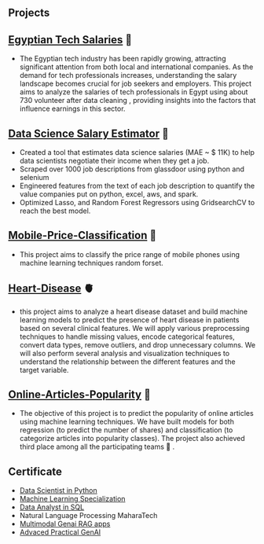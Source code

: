 ## Projects

## [Egyptian Tech Salaries](https://github.com/Mohamed28112003/Egyptian_Tech_Salary_2024) 💸
- The Egyptian tech industry has been rapidly growing, attracting significant attention from both local and international companies. As the demand for tech professionals increases, understanding the salary landscape becomes crucial for job seekers and employers. This project aims to analyze the salaries of tech professionals in Egypt using about 730 volunteer after data cleaning , providing insights into the factors that influence earnings in this sector.
## [Data Science Salary Estimator](https://github.com/Mohamed28112003/Ds_Salary_Project) 💸
- Created a tool that estimates data science salaries (MAE ~ $ 11K) to help data scientists negotiate their income when they get a job.
- Scraped over 1000 job descriptions from glassdoor using python and selenium
- Engineered features from the text of each job description to quantify the value companies put on python, excel, aws, and spark.
- Optimized Lasso, and Random Forest Regressors using GridsearchCV to reach the best model.
## [Mobile-Price-Classification](https://github.com/Mohamed28112003/Mobile-Price-Classification/tree/main) 📵
- This project aims to classify the price range of mobile phones using machine learning techniques random forset.
## [Heart-Disease](https://github.com/Mohamed28112003/Heart-Disease/tree/main) 🫀
- this project aims to analyze a heart disease dataset and build machine learning models to predict the presence of heart disease in patients based on several clinical features. We will apply various preprocessing   techniques to handle missing values, encode categorical features, convert data types, remove outliers, and drop unnecessary columns. We will also perform several analysis and visualization techniques to understand the relationship between the different features and the target variable.
## [Online-Articles-Popularity](https://github.com/Mohamed28112003/Online-Articles-Popularity/tree/master) :page_with_curl:
- The objective of this project is to predict the popularity of online articles using machine learning techniques. We have built models for both regression (to predict the number of shares) and classification (to categorize articles into popularity classes). The project also achieved third place among all the participating teams :3rd_place_medal: .
  
## Certificate
- [Data Scientist in Python](https://www.datacamp.com/statement-of-accomplishment/track/0536c6e9bcec85bd82f21d8d559a647cdc78a580?raw=1)
- [Machine Learning Specialization](https://www.coursera.org/account/accomplishments/specialization/certificate/3Q9XJJL5G6EJ) 
- [Data Analyst in SQL](https://www.datacamp.com/statement-of-accomplishment/track/945c5aee61fa8c61dfd16b3eff7e1055aea3dea5?raw=1)
- Natural Language Processing MaharaTech
- [Multimodal Genai RAG apps](https://www.udemy.com/certificate/UC-005b0ed4-3d0f-4f40-8679-58f223ae0f1a/)
- [Advaced Practical GenAI](https://www.udemy.com/certificate/UC-d634e664-8e79-4f1b-813a-0a28e057422f/)


